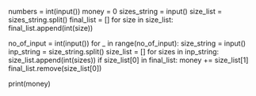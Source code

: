 numbers = int(input())
money = 0 
sizes_string = input()
size_list = sizes_string.split() 
final_list = [] 
for size in size_list:
    final_list.append(int(size)) 

no_of_input = int(input())
for _ in range(no_of_input): 
    size_string = input()
    inp_string = size_string.split() 
    size_list = []
    for sizes in inp_string:
        size_list.append(int(sizes)) 
    if size_list[0] in final_list:
        money += size_list[1]
        final_list.remove(size_list[0])

print(money)